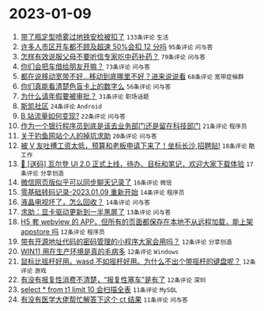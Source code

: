 # 2023-01-09

1. [带了瓶定型喷雾过地铁安检被扣了](https://www.v2ex.com/t/907496) `133条评论` `生活`
1. [许多人市区开车都不顾及超速 50%会扣 12 分吗](https://www.v2ex.com/t/907498) `95条评论` `问与答`
1. [怎样有效说服父母不要听信专家吃中药补药？](https://www.v2ex.com/t/907513) `79条评论` `问与答`
1. [你们会把车借给朋友开嘛？](https://www.v2ex.com/t/907574) `73条评论` `问与答`
1. [都在说移动宽带不好...移动到底哪里不好？进来说说看](https://www.v2ex.com/t/907577) `68条评论` `宽带症候群`
1. [你们真能看清楚色盲卡上的数字么](https://www.v2ex.com/t/907617) `56条评论` `问与答`
1. [为什么请年假要被审批？](https://www.v2ex.com/t/907571) `31条评论` `职场话题`
1. [斯凯社区](https://www.v2ex.com/t/907526) `24条评论` `Android`
1. [B 站流量如何变现?](https://www.v2ex.com/t/907493) `22条评论` `问与答`
1. [作为一个银行程序员到底是该去业务部门还是留在科技部门](https://www.v2ex.com/t/907494) `21条评论` `程序员`
1. [关于钓鱼网站个人的掉坑求助](https://www.v2ex.com/t/907490) `20条评论` `问与答`
1. [被 V 友吐槽工资太低，预算和老板申请下来了！坐标长沙,招聘贴!](https://www.v2ex.com/t/907536) `18条评论` `酷工作`
1. [🎁 [送码] 瓦尔登 UI 2.0 正式上线，待办、目标和笔记，欢迎大家下载体验](https://www.v2ex.com/t/907512) `17条评论` `分享创造`
1. [微信网页版似乎可以同步聊天记录了](https://www.v2ex.com/t/907489) `16条评论` `微信`
1. [零基础转码记录-2023.01.09 重新开始](https://www.v2ex.com/t/907584) `14条评论` `程序员`
1. [液晶电视坏了，怎么回收？](https://www.v2ex.com/t/907522) `14条评论` `问与答`
1. [求助：显卡驱动更新到一半黑屏了](https://www.v2ex.com/t/907483) `13条评论` `问与答`
1. [H5 套 webview 的 APP，但所有的页面都保存在本地不从远程加载，能上架 appstore 吗](https://www.v2ex.com/t/907601) `12条评论` `程序员`
1. [带有开源地址代码的密码管理的小程序大家会用吗？](https://www.v2ex.com/t/907599) `12条评论` `分享创造`
1. [WIN11 用在生产环境是真的毛病多](https://www.v2ex.com/t/907511) `12条评论` `Windows`
1. [鼠标比摇杆好用。wasd 不如摇杆好用。为什么不出个带摇杆的键盘呢？](https://www.v2ex.com/t/907495) `12条评论` `游戏`
1. [有没有报复性消费不清楚，“报复性塞车”是有了](https://www.v2ex.com/t/907480) `12条评论` `深圳`
1. [select * from t1 limit 10 会扫描全表](https://www.v2ex.com/t/907528) `11条评论` `MySQL`
1. [有没有医学大佬帮忙解答下这个 ct 结果](https://www.v2ex.com/t/907523) `11条评论` `问与答`
